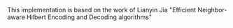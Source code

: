 This implementation is based on the work of Lianyin Jia "Efficient Neighbor-aware Hilbert Encoding and Decoding algorithms"